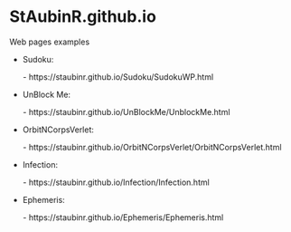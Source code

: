 # StAubinR.github.io
<p>Web pages examples</p>
<ul>
 <li>
 <p>Sudoku:</p>
 - https://staubinr.github.io/Sudoku/SudokuWP.html
 </li>
 <li>
 <p>UnBlock Me: <p>
 - https://staubinr.github.io/UnBlockMe/UnblockMe.html
 </li>
 <li>
 <p>OrbitNCorpsVerlet: <p>
 - https://staubinr.github.io/OrbitNCorpsVerlet/OrbitNCorpsVerlet.html
 </li>
 <li>
 <p>Infection: <p>
 - https://staubinr.github.io/Infection/Infection.html
 </li>
 <li>
 <p>Ephemeris: <p>
 - https://staubinr.github.io/Ephemeris/Ephemeris.html
 </li>
</ul>
